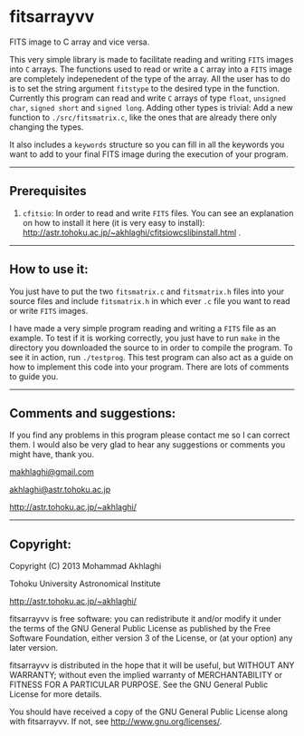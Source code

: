 fitsarrayvv
=========

FITS image to C array and vice versa.

This very simple library is made to facilitate reading and writing
`FITS` images into `C` arrays. The functions used to read or write
a `C` array into a `FITS` image are completely indepenedent of the
type of the array. All the user has to do is to set the string 
argument `fitstype` to the desired type in the function.
Currently this program can read and write `C` arrays of type `float`, 
`unsigned char`, `signed short` and `signed long`. Adding other types
is trivial: Add a new function to `./src/fitsmatrix.c`, like the 
ones that are already there only changing the types.

It also includes a `keywords` structure so you can fill in all
the keywords you want to add to your final FITS image during
the execution of your program.

----------------------------------------
Prerequisites
----------------------------------------
1. `cfitsio`: In order to read and write `FITS` files. You 
can see an explanation on how to install it here (it is very
easy to install):
http://astr.tohoku.ac.jp/~akhlaghi/cfitsiowcslibinstall.html .

---------------------------------------
How to use it:
---------------------------------------
You just have to put the two `fitsmatrix.c` and `fitsmatrix.h` files
into your source files and include `fitsmatrix.h` in which ever 
`.c` file you want to read or write `FITS` images. 

I have made a very simple program reading and writing a `FITS` file
as an example. To test if it is working correctly, you just have to 
run `make` in the directory you downloaded the source to in order 
to compile the program. To see it in action, run `./testprog`. 
This test program can also act as a guide on how to implement this 
code into your program. There are lots of comments to guide you.

----------------------------------------
Comments and suggestions:
----------------------------------------
If you find any problems in this program please contact me so 
I can correct them. I would also be very glad to hear any 
suggestions or comments you might have, thank you.

makhlaghi@gmail.com 

akhlaghi@astr.tohoku.ac.jp

http://astr.tohoku.ac.jp/~akhlaghi/

----------------------------------------
Copyright:
----------------------------------------
Copyright (C) 2013 Mohammad Akhlaghi

Tohoku University Astronomical Institute

http://astr.tohoku.ac.jp/~akhlaghi/

fitsarrayvv is free software: you can redistribute it and/or modify
it under the terms of the GNU General Public License as published by
the Free Software Foundation, either version 3 of the License, or
(at your option) any later version.

fitsarrayvv is distributed in the hope that it will be useful,
but WITHOUT ANY WARRANTY; without even the implied warranty of
MERCHANTABILITY or FITNESS FOR A PARTICULAR PURPOSE.  See the
GNU General Public License for more details.

You should have received a copy of the GNU General Public License
along with fitsarrayvv.  If not, see <http://www.gnu.org/licenses/>.
